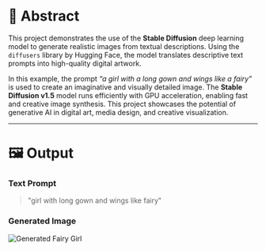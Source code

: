 # 🧠 Abstract

This project demonstrates the use of the **Stable Diffusion** deep learning model to generate realistic images from textual descriptions. Using the `diffusers` library by Hugging Face, the model translates descriptive text prompts into high-quality digital artwork. 

In this example, the prompt *“a girl with a long gown and wings like a fairy”* is used to create an imaginative and visually detailed image. The **Stable Diffusion v1.5** model runs efficiently with GPU acceleration, enabling fast and creative image synthesis. This project showcases the potential of generative AI in digital art, media design, and creative visualization.

---

# 🖼️ Output

### **Text Prompt**
> "girl with long gown and wings like fairy"

### **Generated Image**
![Generated Fairy Girl](generated_image.png)

